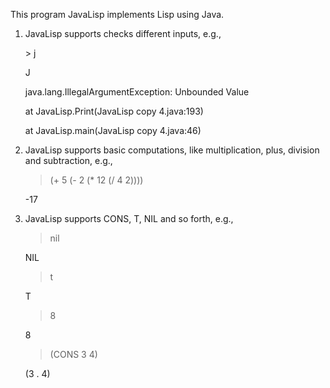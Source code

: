 This program JavaLisp implements Lisp using Java.

1. JavaLisp supports checks different inputs, e.g.,

	\> j
	
	J
	
	java.lang.IllegalArgumentException: Unbounded Value
	
	at JavaLisp.Print(JavaLisp copy 4.java:193)
	
	at JavaLisp.main(JavaLisp copy 4.java:46)

2. JavaLisp supports basic computations, like multiplication, plus, division and subtraction, e.g.,

	> (+ 5   (- 2 (* 12 (/ 4 2))))

	-17
	
3. JavaLisp supports CONS, T, NIL and so forth, e.g.,

	> nil

	NIL

	> t

	T

	> 8

	8

	> (CONS 3 4)

	(3 . 4)
